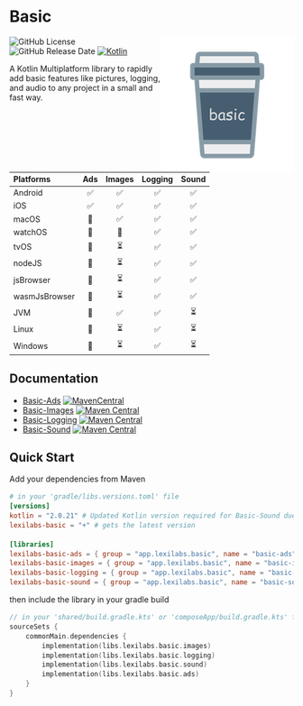 # Basic
<img src="docs/images/basic_240.png" alt="basic" align="right"/> 

![GitHub License](https://img.shields.io/github/license/lexilabs-app/basic)
![GitHub Release Date](https://img.shields.io/github/release-date/lexilabs-app/basic)
[![Kotlin](https://img.shields.io/badge/Kotlin-2.0.21-7f52ff.svg?style=flat&logo=kotlin)](https://kotlinlang.org)

A Kotlin Multiplatform library to rapidly add basic features like pictures, logging, and audio to any project in a small and fast way.

| Platforms     |        Ads         |          Images          |      Logging       |          Sound           |
|:--------------|:------------------:|:------------------------:|:------------------:|:------------------------:|
| Android       | :white_check_mark: |    :white_check_mark:    | :white_check_mark: |    :white_check_mark:    |
| iOS           | :white_check_mark: |    :white_check_mark:    | :white_check_mark: |    :white_check_mark:    |
| macOS         |  :no_entry_sign:   |    :white_check_mark:    | :white_check_mark: |    :white_check_mark:    |
| watchOS       |  :no_entry_sign:   |     :no_entry_sign:      | :white_check_mark: |    :white_check_mark:    | 
| tvOS          |  :no_entry_sign:   | :hourglass_flowing_sand: | :white_check_mark: |    :white_check_mark:    | 
| nodeJS        |  :no_entry_sign:   | :hourglass_flowing_sand: | :white_check_mark: |    :white_check_mark:    | 
| jsBrowser     |  :no_entry_sign:   | :hourglass_flowing_sand: | :white_check_mark: |    :white_check_mark:    |
| wasmJsBrowser |  :no_entry_sign:   | :hourglass_flowing_sand: | :white_check_mark: |    :white_check_mark:    |
| JVM           |  :no_entry_sign:   |    :white_check_mark:    | :white_check_mark: | :hourglass_flowing_sand: |
| Linux         |  :no_entry_sign:   | :hourglass_flowing_sand: | :white_check_mark: | :hourglass_flowing_sand: |
| Windows       |  :no_entry_sign:   | :hourglass_flowing_sand: | :white_check_mark: | :hourglass_flowing_sand: |

## Documentation
* [Basic-Ads](basic-ads/README.md) [![MavenCentral](https://img.shields.io/maven-central/v/app.lexilabs.basic/basic-ads?color=blue)](https://central.sonatype.com/artifact/app.lexilabs.basic/basic-ads)
* [Basic-Images](basic-images/README.md) [![Maven Central](https://img.shields.io/maven-central/v/app.lexilabs.basic/basic-images?color=blue)](https://central.sonatype.com/artifact/app.lexilabs.basic/basic-images)
* [Basic-Logging](basic-logging/README.md) [![Maven Central](https://img.shields.io/maven-central/v/app.lexilabs.basic/basic-logging?color=blue)](https://central.sonatype.com/artifact/app.lexilabs.basic/basic-logging)
* [Basic-Sound](basic-sound/README.md) [![Maven Central](https://img.shields.io/maven-central/v/app.lexilabs.basic/basic-sound?color=blue)](https://central.sonatype.com/artifact/app.lexilabs.basic/basic-sound)

## Quick Start
Add your dependencies from Maven
```toml
# in your 'gradle/libs.versions.toml' file
[versions]
kotlin = "2.0.21" # Updated Kotlin version required for Basic-Sound due to hotfix for reading Compose Resources
lexilabs-basic = "+" # gets the latest version

[libraries]
lexilabs-basic-ads = { group = "app.lexilabs.basic", name = "basic-ads", version.ref = "lexilabs-basic" }
lexilabs-basic-images = { group = "app.lexilabs.basic", name = "basic-images", version.ref = "lexilabs-basic" }
lexilabs-basic-logging = { group = "app.lexilabs.basic", name = "basic-logging", version.ref = "lexilabs-basic" }
lexilabs-basic-sound = { group = "app.lexilabs.basic", name = "basic-sound", version.ref = "lexilabs-basic" }
```
then include the library in your gradle build
```kotlin
// in your 'shared/build.gradle.kts' or 'composeApp/build.gradle.kts' file
sourceSets {
    commonMain.dependencies {
        implementation(libs.lexilabs.basic.images)
        implementation(libs.lexilabs.basic.logging)
        implementation(libs.lexilabs.basic.sound)
        implementation(libs.lexilabs.basic.ads)
    }
}
```